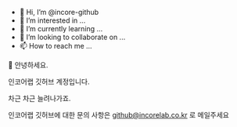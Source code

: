 - 👋 Hi, I’m @incore-github 
- 👀 I’m interested in ...
- 🌱 I’m currently learning ...
- 💞️ I’m looking to collaborate on ...
- 📫 How to reach me ...

👋 안녕하세요. 

인코어랩 깃허브 계정입니다.

차근 차근 늘려나가죠.

인코어랩 깃허브에 대한 문의 사항은 github@incorelab.co.kr 로 메일주세요
